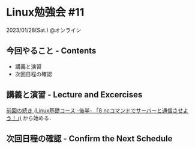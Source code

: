 # Linux勉強会 #11

2023/01/28(Sat.) @オンライン

## 今回やること - Contents

- 講義と演習
- 次回日程の確認

## 講義と演習 - Lecture and Excercises

[前回の続き (Linux基礎コース -後半- 「8 ncコマンドでサーバーと通信させよう！」)](https://envader.plus/course/16/scenario/1024) から始める．

## 次回日程の確認 - Confirm the Next Schedule
